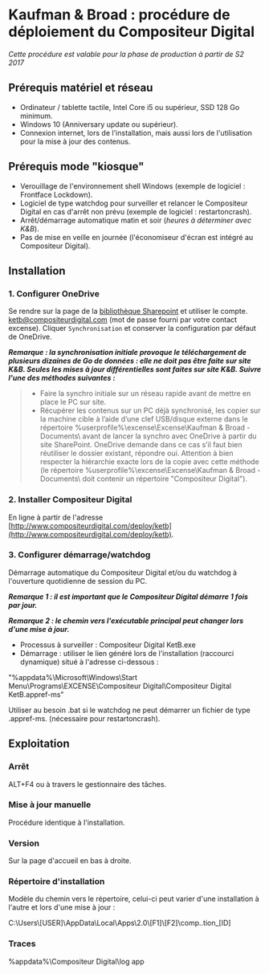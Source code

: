 # Kaufman & Broad : procédure de déploiement du Compositeur Digital

*Cette procédure est valable pour la phase de production à partir de S2 2017*

## Prérequis matériel et réseau
- Ordinateur / tablette tactile, Intel Core i5 ou supérieur, SSD 128 Go minimum.
- Windows 10 (Anniversary update ou supérieur).
- Connexion internet, lors de l'installation, mais aussi lors de l'utilisation pour la mise à jour des contenus.

## Prérequis mode "kiosque"
- Verouillage de l'environnement shell Windows (exemple de logiciel : Frontface Lockdown).
- Logiciel de type watchdog pour surveiller et relancer le Compositeur Digital en cas d'arrêt non prévu (exemple de logiciel : restartoncrash).
- Arrêt/démarrage automatique matin et soir (*heures à déterminer avec K&B*).
- Pas de mise en veille en journée (l'économiseur d'écran est intégré au Compositeur Digital).

## Installation
### 1. Configurer OneDrive
Se rendre sur la page de la [bibliothèque Sharepoint](https://insideso.sharepoint.com/sites/KetB/Documents%20partages/Forms/AllItems.aspx) et utiliser le compte. ketb@compositeurdigital.com (mot de passe fourni par votre contact excense). Cliquer `Synchronisation` et conserver la configuration par défaut de OneDrive.

**_Remarque : la synchronisation initiale provoque le téléchargement de plusieurs dizaines de Go de données : elle ne doit pas être faite sur site K&B. Seules les mises à jour différentielles sont faites sur site K&B. Suivre l'une des méthodes suivantes :_**
>- Faire la synchro initiale sur un réseau rapide avant de mettre en place le PC sur site.
>- Récupérer les contenus sur un PC déjà synchronisé, les copier sur la machine cible à l’aide d’une clef USB/disque externe dans le répertoire %userprofile%\excense\Excense\Kaufman & Broad - Documents\ avant de lancer la synchro avec OneDrive à partir du site SharePoint. OneDrive demande dans ce cas s’il faut bien réutiliser le dossier existant, répondre oui. 
>Attention à bien respecter la hiérarchie exacte lors de la copie avec cette méthode (le répertoire %userprofile%\excense\Excense\Kaufman & Broad - Documents\ doit contenir un répertoire "Compositeur Digital").


### 2. Installer Compositeur Digital
En ligne à partir de l'adresse [http://www.compositeurdigital.com/deploy/ketb](http://www.compositeurdigital.com/deploy/ketb).

### 3. Configurer démarrage/watchdog
Démarrage automatique du Compositeur Digital et/ou du watchdog à l'ouverture quotidienne de session du PC.

**_Remarque 1 : il est important que le Compositeur Digital démarre 1 fois par jour._**

**_Remarque 2 : le chemin vers l'exécutable principal peut changer lors d'une mise à jour._**

- Processus à surveiller : Compositeur Digital KetB.exe
- Démarrage : utiliser le lien généré lors de l'installation (raccourci dynamique) situé à l'adresse ci-dessous :

"%appdata%\Microsoft\Windows\Start Menu\Programs\EXCENSE\Compositeur Digital\Compositeur Digital KetB.appref-ms"

Utiliser au besoin .bat si le watchdog ne peut démarrer un fichier de type .appref-ms. (nécessaire pour restartoncrash).

## Exploitation
### Arrêt
ALT+F4 ou à travers le gestionnaire des tâches.

### Mise à jour manuelle
Procédure identique à l'installation.

### Version
Sur la page d'accueil en bas à droite.

### Répertoire d'installation
Modèle du chemin vers le répertoire, celui-ci peut varier d'une installation à l'autre et lors d'une mise à jour :

C:\Users\\[USER]\AppData\Local\Apps\2.0\\[F1]\\[F2]\comp..tion_[ID]

### Traces
%appdata%\Compositeur Digital\log app




